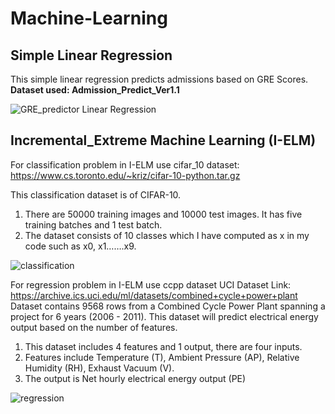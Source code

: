 # Machine-Learning

## Simple Linear Regression

This simple linear regression predicts admissions based on GRE Scores.<br/>
<b>Dataset used: Admission_Predict_Ver1.1</b>

![GRE_predictor Linear Regression](https://user-images.githubusercontent.com/37297153/152690586-8cfe8cc5-cd8d-4666-b02a-a8035f72ecbd.PNG)


## Incremental_Extreme Machine Learning (I-ELM)
For classification problem in I-ELM use cifar_10 dataset:
https://www.cs.toronto.edu/~kriz/cifar-10-python.tar.gz

This classification dataset is of CIFAR-10.
1. There are 50000 training images and 10000 test images. It has five training batches and 1 test batch.
2. The dataset consists of 10 classes which I have computed as x in my code such as x0, x1…….x9.

![classification](https://user-images.githubusercontent.com/37297153/152690364-bd1457c9-8306-4ee6-a8f5-e717ed748270.PNG)

For regression problem in I-ELM use ccpp dataset
UCI Dataset Link: https://archive.ics.uci.edu/ml/datasets/combined+cycle+power+plant
Dataset contains 9568 rows from a Combined Cycle Power Plant spanning a project for 6 years (2006 - 2011). This dataset will predict electrical energy output based on the number of features.

1. This dataset includes 4 features and 1 output, there are four inputs.
2. Features include Temperature (T), Ambient Pressure (AP), Relative Humidity (RH), Exhaust Vacuum (V).
3. The output is Net hourly electrical energy output (PE)

![regression](https://user-images.githubusercontent.com/37297153/152690373-226044e8-3ff6-49e0-bd4b-f16bf2dc6558.PNG)
